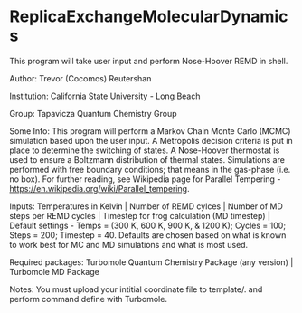 # ReplicaExchangeMolecularDynamics
This program will take user input and perform Nose-Hoover REMD in shell.


Author: Trevor (Cocomos) Reutershan

Institution: California State University - Long Beach

Group: Tapavicza Quantum Chemistry Group


Some Info:
    This program will perform a Markov Chain Monte Carlo (MCMC) simulation based upon the user input.
    A Metropolis decision criteria is put in place to determine the switching of states.
    A Nose-Hoover thermostat is used to ensure a Boltzmann distribution of thermal states.
    Simulations are performed with free boundary conditions; that means in the gas-phase (i.e. no box).
    For further reading, see Wikipedia page for Parallel Tempering - https://en.wikipedia.org/wiki/Parallel_tempering.
    
   
Inputs:
    Temperatures in Kelvin |
    Number of REMD cylces |
    Number of MD steps per REMD cycles |
    Timestep for frog calculation (MD timestep) |
    Default settings - Temps = (300 K, 600 K, 900 K, & 1200 K); Cycles = 100; Steps = 200; Timestep = 40.
    Defaults are chosen based on what is known to work best for MC and MD simulations and what is most used.
    

Required packages:
    Turbomole Quantum Chemistry Package (any version) | 
    Turbomole MD Package
    
    
Notes:
    You must upload your intitial coordinate file to template/. and perform command define with Turbomole.
 
